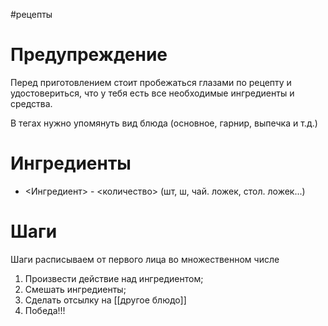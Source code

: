 #рецепты
# Предупреждение
Перед приготовлением стоит пробежаться глазами по рецепту и удостовериться, что у тебя есть все необходимые ингредиенты и средства.

В тегах нужно упомянуть вид блюда (основное, гарнир, выпечка и т.д.)

# Ингредиенты
- <Ингредиент> - <количество> (шт, ш, чай. ложек, стол. ложек...)
# Шаги
Шаги расписываем от первого лица во множественном числе
1. Произвести действие над ингредиентом;
2. Смешать ингредиенты;
3. Сделать отсылку на [[другое блюдо]]
4. Победа!!!